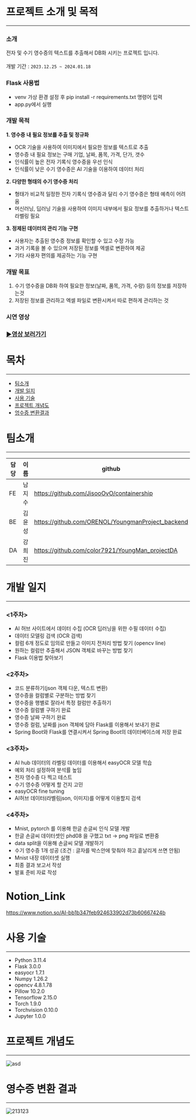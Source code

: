 # 프로젝트 소개 및 목적
---
### 소개
전자 및 수기 영수증의 텍스트를 추출해서 DB화 시키는 프로젝트 입니다. <br/><br/>
개발 기간 : `2023.12.25 ~ 2024.01.18`
 
### Flask 사용법
- venv 가상 환경 설정 후 pip install -r requirements.txt 명령어 입력
- app.py에서 실행

### 개발 목적
**1. 영수증 내 필요 정보를 추출 및 정규화**
- OCR 기술을 사용하여 이미지에서 필요한 정보를 텍스트로 추출
- 영수증 내 필요 정보는 구매 기업, 날짜, 품목, 가격, 단가, 갯수
- 인식률이 높은 전자 기록식 영수증을 우선 인식
- 인식률이 낮은 수기 영수증은 AI 기술을 이용하여 데이터 처리

**2. 다양한 형태의 수기 영수증 처리** 
- 형태가 비교적 일정한 전자 기록식 영수증과 달리 수기 영수증은 형태 예측이 어려움
- 머신러닝, 딥러닝 기술을 사용하여 이미지 내부에서 필요 정보를 추출하거나 텍스트 라벨링 필요

**3. 정제된 데이터의 관리 기능 구현**
- 사용자는 추출된 영수증 정보를 확인할 수 있고 수정 가능
- 과거 기록을 볼 수 있으며 저장된 정보를 엑셀로 변환하여 제공
- 기타 사용자 편의를 제공하는 기능 구현

### 개발 목표
1. 수기 영수증을 DB화 하여 필요한 정보(날짜, 품목, 가격, 수량) 등의 정보를 저장하는것
2. 저장된 정보를 관리하고 엑셀 파일로 변환시켜서 따로 편하게 관리하는 것

### 시연 영상
### [▶영상 보러가기](https://youtu.be/aQxviNjqf3I)

# 목차
---
* [팀소개](#팀소개)
* [개발 일지](#개발-일지)
* [사용 기술](#사용-기술)
* [프로젝트 개념도](#프로젝트-개념도)
* [엉수증 변환결과](#영수증-변환-결과)

# 팀소개
---
|담당|이름|github|
|------|---|---|
|FE|남지수|https://github.com/JisooOvO/containership|
|BE|김윤성|https://github.com/ORENOL/YoungmanProject_backend|
|DA|강희진|https://github.com/color7921/YoungMan_projectDA|

# 개발 일지
---
 
### <1주차>
- AI 허브 사이트에서 데이터 수집 (OCR 딥러닝을 위한 수필 데이터 수집)
- 데이터 모델링 검색 (OCR 검색)
- 컬럼 6개 정도로 임의로 만들고 이미지 전처리 방법 찾기 (opencv line)
- 원하는 컬럼만 추출해서 JSON 객체로 바꾸는 방법 찾기
- Flask 이용법 찾아보기

### <2주차>
- 코드 분류하기(json 객체 다운, 텍스트 변환)
- 영수증을 컬럼별로 구분하는 방법 찾기
- 영수증을 행별로 잘라서 특정 컬럼만 추출하기
- 영수증 컬럼별 구하기 완료
- 영수증 날짜 구하기 완료
- 영수증 컬럼, 날짜를 json 객체에 담아 Flask를 이용해서 보내기 완료
- Spring Boot와 Flask를 연결시켜서 Spring Boot의 데이터베이스에 저장 완료

### <3주차>
- AI hub 데이터의 라벨링 데이터를 이용해서 easyOCR 모델 학습
- 예외 처리 설정하여 분석률 높임
- 전자 영수증 다 찍고 테스트
- 수기 영수증 어떻게 할 건지 고민
- easyOCR fine tuning
- AI허브 데이터(라벨링json, 이미지)를 어떻게 이용할지 검색

### <4주차>
- Mnist, pytorch 를 이용해 한글 손글씨 인식 모델 개발
- 한글 손글씨 데이터셋인 phd08 을 구했고 txt → png 파일로 변환중
- data split을 이용해 손글씨 모델 개발하기
- 수기 영수증 1개 성공 (조건 : 글자를 박스안에 맞춰야 하고 흩날리게 쓰면 안됨)
- Mnist 내장 데이터셋 실행
- 최종 결과 보고서 작성
- 발표 준비 자료 작성
  
# Notion_Link
https://www.notion.so/AI-bb1b347feb924633902d73b60667424b

# 사용 기술
---
- Python 3.11.4
- Flask 3.0.0
- easyocr 1.7.1
- Numpy 1.26.2
- opencv 4.8.1.78
- Pillow 10.2.0
- Tensorflow 2.15.0
- Torch 1.9.0
- Torchvision 0.10.0
- Jupyter 1.0.0

# 프로젝트 개념도
---
![asd](https://github.com/color7921/YoungMan_projectDA/assets/132988693/927a1a52-d6fe-4bf9-83c7-5c6ebbf1758e)

# 영수증 변환 결과
---
![213123](https://github.com/color7921/YoungMan_projectDA/assets/132988693/54063cb1-730b-4c5f-9400-36ef9d15cc40)


